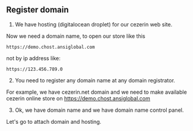 ## Register domain

1. We have hosting (digitalocean droplet) for our cezerin web site.

Now we need a domain name, to open our store like this

```
https://demo.chost.ansiglobal.com
```

not by ip address like:

```
https://123.456.789.0
```

2. You need to register any domain name at any domain registrator.

For example, we have cezerin.net domain and we need to make available cezerin online store on https://demo.chost.ansiglobal.com

3. Ok, we have domain name and we have domain name control panel.

Let's go to attach domain and hosting.
